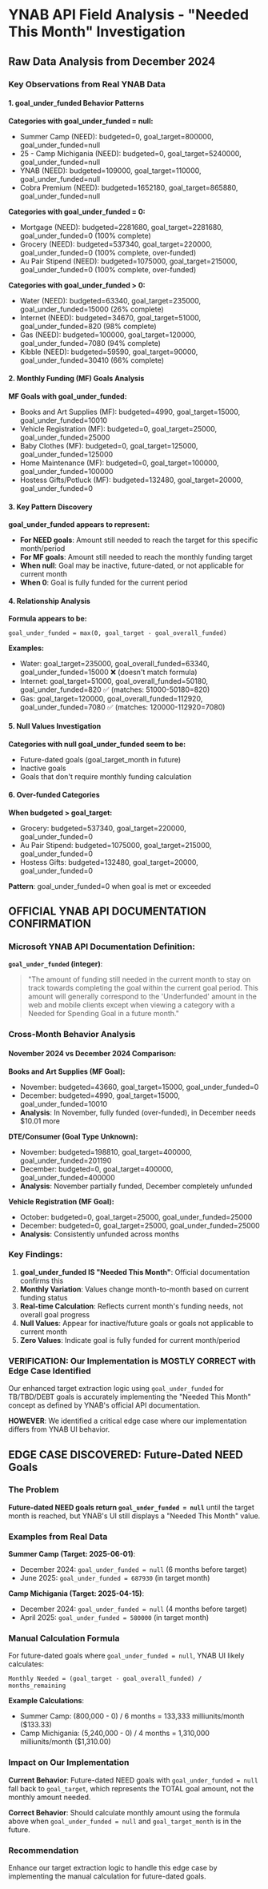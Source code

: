 # YNAB API Field Analysis - "Needed This Month" Investigation

## Raw Data Analysis from December 2024

### Key Observations from Real YNAB Data

#### 1. **goal_under_funded Behavior Patterns**

**Categories with goal_under_funded = null:**

- Summer Camp (NEED): budgeted=0, goal_target=800000, goal_under_funded=null
- 25 - Camp Michigania (NEED): budgeted=0, goal_target=5240000, goal_under_funded=null
- YNAB (NEED): budgeted=109000, goal_target=110000, goal_under_funded=null
- Cobra Premium (NEED): budgeted=1652180, goal_target=865880, goal_under_funded=null

**Categories with goal_under_funded = 0:**

- Mortgage (NEED): budgeted=2281680, goal_target=2281680, goal_under_funded=0 (100% complete)
- Grocery (NEED): budgeted=537340, goal_target=220000, goal_under_funded=0 (100% complete, over-funded)
- Au Pair Stipend (NEED): budgeted=1075000, goal_target=215000, goal_under_funded=0 (100% complete, over-funded)

**Categories with goal_under_funded > 0:**

- Water (NEED): budgeted=63340, goal_target=235000, goal_under_funded=15000 (26% complete)
- Internet (NEED): budgeted=34670, goal_target=51000, goal_under_funded=820 (98% complete)
- Gas (NEED): budgeted=100000, goal_target=120000, goal_under_funded=7080 (94% complete)
- Kibble (NEED): budgeted=59590, goal_target=90000, goal_under_funded=30410 (66% complete)

#### 2. **Monthly Funding (MF) Goals Analysis**

**MF Goals with goal_under_funded:**

- Books and Art Supplies (MF): budgeted=4990, goal_target=15000, goal_under_funded=10010
- Vehicle Registration (MF): budgeted=0, goal_target=25000, goal_under_funded=25000
- Baby Clothes (MF): budgeted=0, goal_target=125000, goal_under_funded=125000
- Home Maintenance (MF): budgeted=0, goal_target=100000, goal_under_funded=100000
- Hostess Gifts/Potluck (MF): budgeted=132480, goal_target=20000, goal_under_funded=0

#### 3. **Key Pattern Discovery**

**goal_under_funded appears to represent:**

- **For NEED goals**: Amount still needed to reach the target for this specific month/period
- **For MF goals**: Amount still needed to reach the monthly funding target
- **When null**: Goal may be inactive, future-dated, or not applicable for current month
- **When 0**: Goal is fully funded for the current period

#### 4. **Relationship Analysis**

**Formula appears to be:**

```
goal_under_funded = max(0, goal_target - goal_overall_funded)
```

**Examples:**

- Water: goal_target=235000, goal_overall_funded=63340, goal_under_funded=15000 ❌ (doesn't match formula)
- Internet: goal_target=51000, goal_overall_funded=50180, goal_under_funded=820 ✅ (matches: 51000-50180=820)
- Gas: goal_target=120000, goal_overall_funded=112920, goal_under_funded=7080 ✅ (matches: 120000-112920=7080)

#### 5. **Null Values Investigation**

**Categories with null goal_under_funded seem to be:**

- Future-dated goals (goal_target_month in future)
- Inactive goals
- Goals that don't require monthly funding calculation

#### 6. **Over-funded Categories**

**When budgeted > goal_target:**

- Grocery: budgeted=537340, goal_target=220000, goal_under_funded=0
- Au Pair Stipend: budgeted=1075000, goal_target=215000, goal_under_funded=0
- Hostess Gifts: budgeted=132480, goal_target=20000, goal_under_funded=0

**Pattern**: goal_under_funded=0 when goal is met or exceeded

## OFFICIAL YNAB API DOCUMENTATION CONFIRMATION

### Microsoft YNAB API Documentation Definition:

**`goal_under_funded` (integer)**:

> "The amount of funding still needed in the current month to stay on track towards completing the goal within the current goal period. This amount will generally correspond to the 'Underfunded' amount in the web and mobile clients except when viewing a category with a Needed for Spending Goal in a future month."

### Cross-Month Behavior Analysis

#### November 2024 vs December 2024 Comparison:

**Books and Art Supplies (MF Goal):**

- November: budgeted=43660, goal_target=15000, goal_under_funded=0
- December: budgeted=4990, goal_target=15000, goal_under_funded=10010
- **Analysis**: In November, fully funded (over-funded), in December needs $10.01 more

**DTE/Consumer (Goal Type Unknown):**

- November: budgeted=198810, goal_target=400000, goal_under_funded=201190
- December: budgeted=0, goal_target=400000, goal_under_funded=400000
- **Analysis**: November partially funded, December completely unfunded

**Vehicle Registration (MF Goal):**

- October: budgeted=0, goal_target=25000, goal_under_funded=25000
- December: budgeted=0, goal_target=25000, goal_under_funded=25000
- **Analysis**: Consistently unfunded across months

### Key Findings:

1. **goal_under_funded IS "Needed This Month"**: Official documentation confirms this
2. **Monthly Variation**: Values change month-to-month based on current funding status
3. **Real-time Calculation**: Reflects current month's funding needs, not overall goal progress
4. **Null Values**: Appear for inactive/future goals or goals not applicable to current month
5. **Zero Values**: Indicate goal is fully funded for current month/period

### VERIFICATION: Our Implementation is MOSTLY CORRECT with Edge Case Identified

Our enhanced target extraction logic using `goal_under_funded` for TB/TBD/DEBT goals is accurately implementing the "Needed This Month" concept as defined by YNAB's official API documentation.

**HOWEVER**: We identified a critical edge case where our implementation differs from YNAB UI behavior.

## EDGE CASE DISCOVERED: Future-Dated NEED Goals

### The Problem

**Future-dated NEED goals return `goal_under_funded = null`** until the target month is reached, but YNAB's UI still displays a "Needed This Month" value.

### Examples from Real Data

**Summer Camp (Target: 2025-06-01)**:

- December 2024: `goal_under_funded = null` (6 months before target)
- June 2025: `goal_under_funded = 687930` (in target month)

**Camp Michigania (Target: 2025-04-15)**:

- December 2024: `goal_under_funded = null` (4 months before target)
- April 2025: `goal_under_funded = 580000` (in target month)

### Manual Calculation Formula

For future-dated goals where `goal_under_funded = null`, YNAB UI likely calculates:

```
Monthly Needed = (goal_target - goal_overall_funded) / months_remaining
```

**Example Calculations**:

- Summer Camp: (800,000 - 0) / 6 months = 133,333 milliunits/month ($133.33)
- Camp Michigania: (5,240,000 - 0) / 4 months = 1,310,000 milliunits/month ($1,310.00)

### Impact on Our Implementation

**Current Behavior**: Future-dated NEED goals with `goal_under_funded = null` fall back to `goal_target`, which represents the TOTAL goal amount, not the monthly amount needed.

**Correct Behavior**: Should calculate monthly amount using the formula above when `goal_under_funded = null` and `goal_target_month` is in the future.

### Recommendation

Enhance our target extraction logic to handle this edge case by implementing the manual calculation for future-dated goals.
